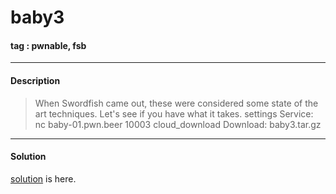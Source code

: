 # **baby3**

#### tag : pwnable, fsb

-----------------------------------------------

#### Description

>When Swordfish came out, these were considered some state of the art techniques. Let's see if you have what it takes.
settings Service: nc baby-01.pwn.beer 10003
cloud_download Download: baby3.tar.gz

-----------------------------------------------

#### Solution

[solution](./solve.py) is here.
